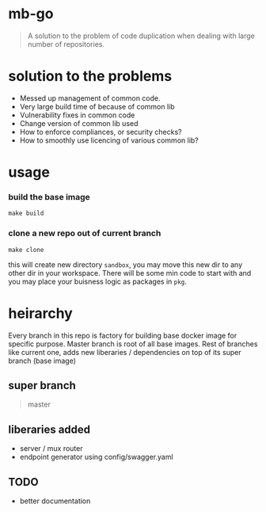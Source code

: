 # mb-go
> A solution to the problem of code duplication when dealing with large number of repositories.

# solution to the problems
* Messed up management of common code.
* Very large build time of because of common lib
* Vulnerability fixes in common code
* Change version of common lib used
* How to enforce compliances, or security checks?
* How to smoothly use licencing of various common lib?

# usage
### build the base image
```
make build
```

### clone a new repo out of current branch
```
make clone
```
this will create new directory `sandbox`, you may move this new dir to any other dir in your workspace.
There will be some min code to start with and you may place your buisness logic as packages in `pkg`.

# heirarchy
Every branch in this repo is factory for building base docker image for specific purpose.
Master branch is root of all base images.
Rest of branches like current one, adds new liberaries / dependencies on top of its super branch (base image)

## super branch
> master

## liberaries added
* server / mux router
* endpoint generator using config/swagger.yaml

## TODO
* better documentation
